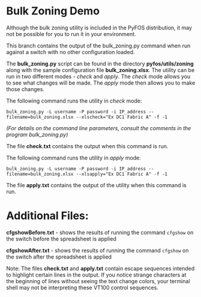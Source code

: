 # Bulk Zoning Demo

Although the bulk zoning utility is included in the PyFOS distribution, it may not be possible for you to run it in your environment.

This branch contains the output of the bulk_zoning.py command when run against a switch with no other configuration loaded.

The **bulk_zoning.py** script can be found in the directory **pyfos/utils/zoning** along with the sample configuration file **bulk_zoning.xlsx**.  The utility can be run in two different modes - *check* and *apply*.  The *check* mode allows you to see what changes will be made.  The *apply* mode then allows you to make those changes.

The following command runs the utility in *check* mode:

`bulk_zoning.py -L username -P password -i IP_address --filename=bulk_zoning.xlsx --xlscheck="Ex DC1 Fabric A" -f -1`

*(For details on the command line parameters, consult the comments in the program bulk_zoning.py)*

The file **check.txt** contains the output when this command is run.

The following command runs the utility in *apply* mode:

`bulk_zoning.py -L username -P password -i IP_address --filename=bulk_zoning.xlsx --xlsapply="Ex DC1 Fabric A" -f -1`

The file **apply.txt** contains the output of the utility when this command is run.

# Additional Files:

**cfgshowBefore.txt** - shows the results of running the command `cfgshow` on the switch before the spreadsheet is applied

**cfgshowAfter.txt** - shows the results of running the command `cfgshow` on the switch after the spreadsheet is applied

Note: The files **check.txt** and **apply.txt** contain escape sequences intended to highlight certain lines in the output.  If you notice strange characters at the beginning of lines without seeing the text change colors, your terminal shell may not be interpreting these VT100 control sequences.

